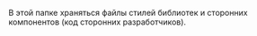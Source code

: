 В этой папке храняться файлы стилей
библиотек и сторонних компонентов (код сторонних разработчиков).